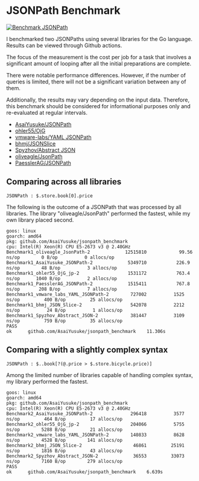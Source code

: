 # JSONPath Benchmark

[![Benchmark JSONPath](https://github.com/AsaiYusuke/jsonpath-benchmark/actions/workflows/build.yml/badge.svg)](https://github.com/AsaiYusuke/jsonpath-benchmark/actions/workflows/build.yml)

I benchmarked two JSONPaths using several libraries for the Go language.
Results can be viewed through Github actions.

The focus of the measurement is the cost per job for a task that involves a significant amount of looping after all the initial preparations are complete.

There were notable performance differences.
However, if the number of queries is limited, there will not be a significant variation between any of them.

Additionally, the results may vary depending on the input data.
Therefore, this benchmark should be considered for informational purposes only and re-evaluated at regular intervals.

- [AsaiYusuke/JSONPath](https://github.com/AsaiYusuke/jsonpath)
- [ohler55/OjG](https://github.com/ohler55/ojg)
- [vmware-labs/YAML JSONPath](https://github.com/vmware-labs/yaml-jsonpath)
- [bhmj/JSONSlice](https://github.com/bhmj/jsonslice)
- [Spyzhov/Abstract JSON](https://github.com/spyzhov/ajson)
- [oliveagle/JsonPath](https://github.com/oliveagle/jsonpath)
- [PaesslerAG/JSONPath](https://github.com/PaesslerAG/jsonpath)

## Comparing across all libraries

```
JSONPath : $.store.book[0].price
```

The following is the outcome of a JSONPath that was processed by all libraries.
The library "oliveagle/JsonPath" performed the fastest, while my own library placed second.

```
goos: linux
goarch: amd64
pkg: github.com/AsaiYusuke/jsonpath_benchmark
cpu: Intel(R) Xeon(R) CPU E5-2673 v3 @ 2.40GHz
Benchmark1_oliveagle_JsonPath-2          	12515810	        99.56 ns/op	       0 B/op	       0 allocs/op
Benchmark1_AsaiYusuke_JSONPath-2         	 5349710	       226.9 ns/op	      48 B/op	       3 allocs/op
Benchmark1_ohler55_OjG_jp-2              	 1531172	       763.4 ns/op	    1040 B/op	       2 allocs/op
Benchmark1_PaesslerAG_JSONPath-2         	 1515411	       767.8 ns/op	     208 B/op	       7 allocs/op
Benchmark1_vmware_labs_YAML_JSONPath-2   	  727002	      1525 ns/op	     400 B/op	      25 allocs/op
Benchmark1_bhmj_JSON_Slice-2             	  542078	      2212 ns/op	      24 B/op	       1 allocs/op
Benchmark1_Spyzhov_Abstract_JSON-2       	  381447	      3109 ns/op	     759 B/op	      35 allocs/op
PASS
ok  	github.com/AsaiYusuke/jsonpath_benchmark	11.306s

```

## Comparing with a slightly complex syntax

```
JSONPath : $..book[?(@.price > $.store.bicycle.price)]
```

Among the limited number of libraries capable of handling complex syntax, my library performed the fastest.

```
goos: linux
goarch: amd64
pkg: github.com/AsaiYusuke/jsonpath_benchmark
cpu: Intel(R) Xeon(R) CPU E5-2673 v3 @ 2.40GHz
Benchmark2_AsaiYusuke_JSONPath-2         	  296418	      3577 ns/op	     464 B/op	      17 allocs/op
Benchmark2_ohler55_OjG_jp-2              	  204066	      5755 ns/op	    5288 B/op	      21 allocs/op
Benchmark2_vmware_labs_YAML_JSONPath-2   	  140833	      8628 ns/op	    4528 B/op	     141 allocs/op
Benchmark2_bhmj_JSON_Slice-2             	   46861	     25191 ns/op	    1816 B/op	      43 allocs/op
Benchmark2_Spyzhov_Abstract_JSON-2       	   36553	     33073 ns/op	    7160 B/op	     279 allocs/op
PASS
ok  	github.com/AsaiYusuke/jsonpath_benchmark	6.639s

```
